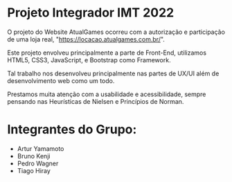 # Projeto Integrador IMT 2022

O projeto do Website AtualGames ocorreu com a autorização e participação de uma loja real, "https://locacao.atualgames.com.br/".

Este projeto envolveu principalmente a parte de Front-End, utilizamos HTML5, CSS3, JavaScript, e Bootstrap como Framework.

Tal trabalho nos desenvolveu principalmente nas partes de UX/UI além de desenvolvimento web como um todo. 

Prestamos muita atenção com a usabilidade e acessibilidade, sempre pensando nas Heurísticas de Nielsen e Princípios de Norman.

# Integrantes do Grupo:
- Artur Yamamoto
- Bruno Kenji
- Pedro Wagner
- Tiago Hiray
